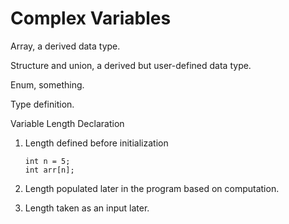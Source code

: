 # Complex Variables

Array, a derived data type.

Structure and union, a derived but user-defined data type.

Enum, something.

Type definition.



Variable Length Declaration

1.  Length defined before initialization&#x20;

    ```
    int n = 5;
    int arr[n];
    ```
2. Length populated later in the program based on computation.
3. Length taken as an input later.
